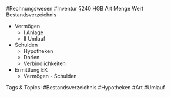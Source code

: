  #Rechnungswesen #Inventur §240 HGB
 Art
 Menge
 Wert
 Bestandsverzeichnis
  - Vermögen
    - I Anlage
    - II Umlauf
  - Schulden
    - Hypotheken
    - Darlen
    - Verbindlichkeiten
  - Ermittlung EK
    - Vermögen - Schulden

   Tags & Topics:
   #Bestandsverzeichnis
   #Hypotheken
   #Art
   #Umlauf